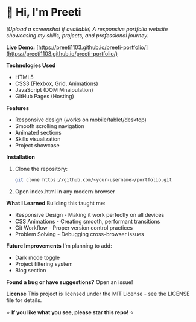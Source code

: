 # 👋 Hi, I'm Preeti
*(Upload a screenshot if available)*
*A responsive portfolio website showcasing my skills, projects, and professional journey.*

**Live Demo:** [https://preeti1103.github.io/preeti-portfolio/](https://preeti1103.github.io/preeti-portfolio/)

**Technologies Used**
- HTML5
- CSS3 (Flexbox, Grid, Animations)
- JavaScript (DOM Mnaipulation)
- GitHub Pages (Hosting)

**Features**
- Responsive design (works on mobile/tablet/desktop)
- Smooth scrolling navigation
- Animated sections
- Skills visualization
- Project showcase

**Installation**
1. Clone the repository:
   ```bash
   git clone https://github.com/<your-username>/portfolio.git
2. Open index.html in any modern browser

**What I Learned**
Building this taught me:
- Responsive Design - Making it work perfectly on all devices
- CSS Animations - Creating smooth, performant transitions
- Git Workflow - Proper version control practices
- Problem Solving - Debugging cross-browser issues

**Future Improvements**
I'm planning to add:
- Dark mode toggle
- Project filtering system
- Blog section

**Found a bug or have suggestions?** Open an issue!

**License**
This project is licensed under the MIT License - see the LICENSE file for details.

⭐ **If you like what you see, please star this repo!** ⭐  
